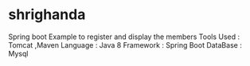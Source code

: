 # shrighanda
Spring boot Example to register and display the members 
Tools Used : Tomcat ,Maven 
Language : Java 8
Framework : Spring Boot
DataBase : Mysql 

